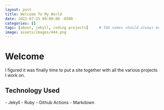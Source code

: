 ```yaml
---
layout: post
title: Welcome To My World
date: 2022-07-25 09:00:00 -0500
categories: []
tags: [about, jekyll, coding projects]     # TAG names should always be lowercase
image: assets/images/444.png
---
```


# Welcome

I figured it was finally time to put a site together with all the various projects I work on.

<h2>Technology Used</h2>
- Jekyll
- Ruby
- Github Actions
- Markdown

